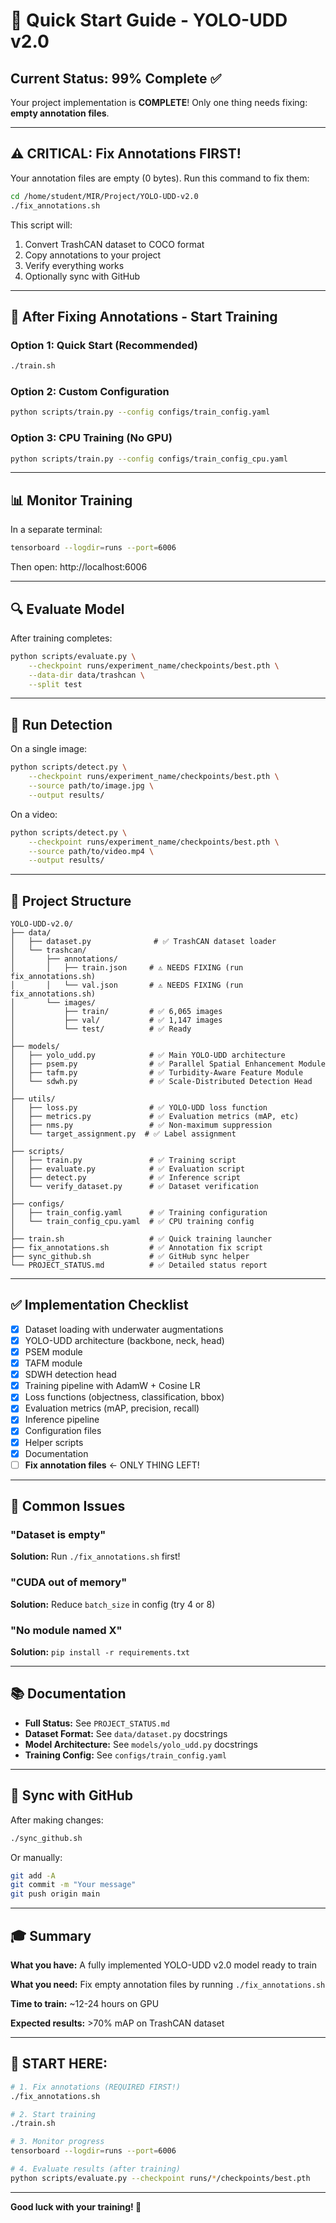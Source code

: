 # 🚀 Quick Start Guide - YOLO-UDD v2.0

## Current Status: 99% Complete ✅

Your project implementation is **COMPLETE**! Only one thing needs fixing: **empty annotation files**.

---

## ⚠️ CRITICAL: Fix Annotations FIRST!

Your annotation files are empty (0 bytes). Run this command to fix them:

```bash
cd /home/student/MIR/Project/YOLO-UDD-v2.0
./fix_annotations.sh
```

This script will:
1. Convert TrashCAN dataset to COCO format
2. Copy annotations to your project
3. Verify everything works
4. Optionally sync with GitHub

---

## 🎯 After Fixing Annotations - Start Training

### Option 1: Quick Start (Recommended)
```bash
./train.sh
```

### Option 2: Custom Configuration
```bash
python scripts/train.py --config configs/train_config.yaml
```

### Option 3: CPU Training (No GPU)
```bash
python scripts/train.py --config configs/train_config_cpu.yaml
```

---

## 📊 Monitor Training

In a separate terminal:
```bash
tensorboard --logdir=runs --port=6006
```

Then open: http://localhost:6006

---

## 🔍 Evaluate Model

After training completes:
```bash
python scripts/evaluate.py \
    --checkpoint runs/experiment_name/checkpoints/best.pth \
    --data-dir data/trashcan \
    --split test
```

---

## 🎨 Run Detection

On a single image:
```bash
python scripts/detect.py \
    --checkpoint runs/experiment_name/checkpoints/best.pth \
    --source path/to/image.jpg \
    --output results/
```

On a video:
```bash
python scripts/detect.py \
    --checkpoint runs/experiment_name/checkpoints/best.pth \
    --source path/to/video.mp4 \
    --output results/
```

---

## 📁 Project Structure

```
YOLO-UDD-v2.0/
├── data/
│   ├── dataset.py              # ✅ TrashCAN dataset loader
│   └── trashcan/
│       ├── annotations/
│       │   ├── train.json     # ⚠️ NEEDS FIXING (run fix_annotations.sh)
│       │   └── val.json       # ⚠️ NEEDS FIXING (run fix_annotations.sh)
│       └── images/
│           ├── train/         # ✅ 6,065 images
│           ├── val/           # ✅ 1,147 images
│           └── test/          # ✅ Ready
│
├── models/
│   ├── yolo_udd.py            # ✅ Main YOLO-UDD architecture
│   ├── psem.py                # ✅ Parallel Spatial Enhancement Module
│   ├── tafm.py                # ✅ Turbidity-Aware Feature Module
│   └── sdwh.py                # ✅ Scale-Distributed Detection Head
│
├── utils/
│   ├── loss.py                # ✅ YOLO-UDD loss function
│   ├── metrics.py             # ✅ Evaluation metrics (mAP, etc)
│   ├── nms.py                 # ✅ Non-maximum suppression
│   └── target_assignment.py  # ✅ Label assignment
│
├── scripts/
│   ├── train.py               # ✅ Training script
│   ├── evaluate.py            # ✅ Evaluation script
│   ├── detect.py              # ✅ Inference script
│   └── verify_dataset.py      # ✅ Dataset verification
│
├── configs/
│   ├── train_config.yaml      # ✅ Training configuration
│   └── train_config_cpu.yaml  # ✅ CPU training config
│
├── train.sh                   # ✅ Quick training launcher
├── fix_annotations.sh         # ✅ Annotation fix script
├── sync_github.sh             # ✅ GitHub sync helper
└── PROJECT_STATUS.md          # ✅ Detailed status report
```

---

## ✅ Implementation Checklist

- [x] Dataset loading with underwater augmentations
- [x] YOLO-UDD architecture (backbone, neck, head)
- [x] PSEM module
- [x] TAFM module  
- [x] SDWH detection head
- [x] Training pipeline with AdamW + Cosine LR
- [x] Loss functions (objectness, classification, bbox)
- [x] Evaluation metrics (mAP, precision, recall)
- [x] Inference pipeline
- [x] Configuration files
- [x] Helper scripts
- [x] Documentation
- [ ] **Fix annotation files** ← ONLY THING LEFT!

---

## 🐛 Common Issues

### "Dataset is empty"
**Solution:** Run `./fix_annotations.sh` first!

### "CUDA out of memory"
**Solution:** Reduce `batch_size` in config (try 4 or 8)

### "No module named X"
**Solution:** `pip install -r requirements.txt`

---

## 📚 Documentation

- **Full Status:** See `PROJECT_STATUS.md`
- **Dataset Format:** See `data/dataset.py` docstrings
- **Model Architecture:** See `models/yolo_udd.py` docstrings
- **Training Config:** See `configs/train_config.yaml`

---

## 🔄 Sync with GitHub

After making changes:
```bash
./sync_github.sh
```

Or manually:
```bash
git add -A
git commit -m "Your message"
git push origin main
```

---

## 🎓 Summary

**What you have:** A fully implemented YOLO-UDD v2.0 model ready to train

**What you need:** Fix empty annotation files by running `./fix_annotations.sh`

**Time to train:** ~12-24 hours on GPU

**Expected results:** >70% mAP on TrashCAN dataset

---

## 🚀 START HERE:

```bash
# 1. Fix annotations (REQUIRED FIRST!)
./fix_annotations.sh

# 2. Start training
./train.sh

# 3. Monitor progress
tensorboard --logdir=runs --port=6006

# 4. Evaluate results (after training)
python scripts/evaluate.py --checkpoint runs/*/checkpoints/best.pth
```

---

**Good luck with your training! 🎉**
